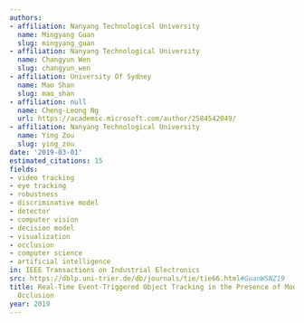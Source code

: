 ```yaml
---
authors:
- affiliation: Nanyang Technological University
  name: Mingyang Guan
  slug: mingyang_guan
- affiliation: Nanyang Technological University
  name: Changyun Wen
  slug: changyun_wen
- affiliation: University Of Sydney
  name: Mao Shan
  slug: mao_shan
- affiliation: null
  name: Cheng-Leong Ng
  url: https://academic.microsoft.com/author/2584542049/
- affiliation: Nanyang Technological University
  name: Ying Zou
  slug: ying_zou
date: '2019-03-01'
estimated_citations: 15
fields:
- video tracking
- eye tracking
- robustness
- discriminative model
- detector
- computer vision
- decision model
- visualization
- occlusion
- computer science
- artificial intelligence
in: IEEE Transactions on Industrial Electronics
src: https://dblp.uni-trier.de/db/journals/tie/tie66.html#GuanWSNZ19
title: Real-Time Event-Triggered Object Tracking in the Presence of Model Drift and
  Occlusion
year: 2019
---
```

